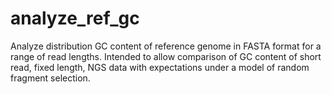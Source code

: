 # analyze_ref_gc
Analyze distribution GC content of reference genome in FASTA format for a range of read lengths.  Intended to allow comparison of GC content of short read, fixed length,  NGS data with expectations under a model of random fragment selection.
